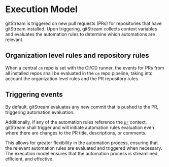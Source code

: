# Execution Model

gitStream is triggered on new pull requests (PRs) for repositories that have gitStream installed. Upon triggering, gitStream collects context variables and evaluates the automation rules to determine which automations are relevant. 

## Organization level rules and repository rules

When a central `cm` repo is set with the CI/CD runner, the events for PRs from all installed repos shall be evaluated in the `cm` repo pipeline, taking into account the organization level rules and the PR repository rules.

## Triggering events

By default, gitStream evaluates any new commit that is pushed to the PR, triggering automation evaluation. 

Additionally, if any of the automation rules reference the [`pr`](context-variables.md) context, gitStream shall trigger and will initiate automation rules evaluation even where there are changes to the PR title, descriptions, or comments.

This allows for greater flexibility in the automation process, ensuring that the relevant automation rules are evaluated and triggered when necessary. The execution model ensures that the automation process is streamlined, efficient, and effective.
